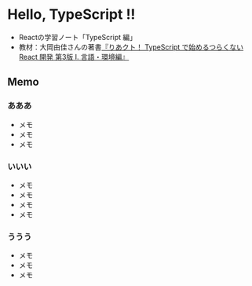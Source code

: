 # Hello, TypeScript !!

- Reactの学習ノート「TypeScript 編」
- 教材：大岡由佳さんの著書[『りあクト！ TypeScript で始めるつらくない React 開発 第3版 Ⅰ. 言語・環境編』](https://booth.pm/ja/items/2368045)

## Memo
### あああ
- メモ
- メモ
- メモ
### いいい
- メモ
- メモ
- メモ
- メモ
### ううう
- メモ
- メモ
- メモ